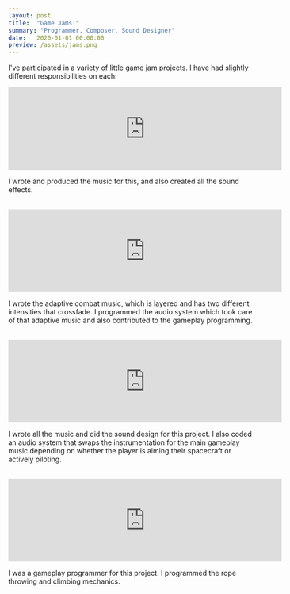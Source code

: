 ```yaml
---
layout: post
title:  "Game Jams!"
summary: "Programmer, Composer, Sound Designer"
date:   2020-01-01 00:00:00
preview: /assets/jams.png
---
```


I've participated in a variety of little game jam projects. I have had slightly different responsibilities on each:<br>

<iframe src="https://itch.io/embed/2649751" width="552" height="167" frameborder="0"><a href="https://lukephilipps.itch.io/necro">curse of the necromancer by lukephilipps, tstrich</a></iframe>

I wrote and produced the music for this, and also created all the sound effects.<br><br>

<iframe width="552" height="167" frameborder="0" src="https://itch.io/embed/2618474"><a href="https://jskh1999.itch.io/survivalist-slime">Survivalist Slime by jskh1999, tstrich, mioh</a></iframe>

I wrote the adaptive combat music, which is layered and has two different intensities that crossfade. I programmed the audio system which took care of that adaptive music and also contributed to the gameplay programming.<br><br>

<iframe width="552" height="167" frameborder="0" src="https://itch.io/embed/2353096"><a href="https://artemoku.itch.io/to-the-stars">To The Stars by Artemoku, macabun, kysaiki, tohfu</a></iframe>

I wrote all the music and did the sound design for this project. I also coded an audio system that swaps the instrumentation for the main gameplay music depending on whether the player is aiming their spacecraft or actively piloting.<br><br>

<iframe width="552" height="167" frameborder="0" src="https://itch.io/embed/1999778"><a href="https://jskh1999.itch.io/nerfed-noodle">Nerfed Noodle by jskh1999</a></iframe>

I was a gameplay programmer for this project. I programmed the rope throwing and climbing mechanics.

